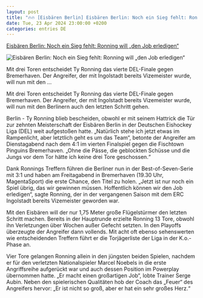 ```yaml
---
layout: post
title: "🔥🔥 [Eisbären Berlin] Eisbären Berlin: Noch ein Sieg fehlt: Ronning will „den Job erledigen“"
date: Tue, 23 Apr 2024 23:00:00 +0200
categories: entries DE
---
```

[Eisbären Berlin: Noch ein Sieg fehlt: Ronning will „den Job erledigen“](https://www.mz.de/panorama/noch-ein-sieg-fehlt-ronning-will-den-job-erledigen-3831577)

![Eisbären Berlin: Noch ein Sieg fehlt: Ronning will „den Job erledigen“](https://bmg-images.forward-publishing.io/2024/04/24/4e387464-b023-4968-80ab-0be7d355b7af.jpeg?rect=0%2C111%2C2048%2C1152&w=1024)

Mit drei Toren entscheidet Ty Ronning das vierte DEL-Finale gegen Bremerhaven. Der Angreifer, der mit Ingolstadt bereits Vizemeister wurde, will nun mit den ...

Mit drei Toren entscheidet Ty Ronning das vierte DEL-Finale gegen Bremerhaven. Der Angreifer, der mit Ingolstadt bereits Vizemeister wurde, will nun mit den Berlinern auch den letzten Schritt gehen.

Berlin - Ty Ronning blieb bescheiden, obwohl er mit seinem Hattrick die Tür zur zehnten Meisterschaft der Eisbären Berlin in der Deutschen Eishockey Liga (DEL) weit aufgestoßen hatte. „Natürlich stehe ich jetzt etwas im Rampenlicht, aber letztlich geht es um das Team“, betonte der Angreifer am Dienstagabend nach dem 4:1 im vierten Finalspiel gegen die Fischtown Pinguins Bremerhaven. „Ohne die Pässe, die geblockten Schüsse und die Jungs vor dem Tor hätte ich keine drei Tore geschossen.“

Dank Ronnings Treffern führen die Berliner nun in der Best-of-Seven-Serie mit 3:1 und haben am Freitagabend in Bremerhaven (19.30 Uhr, MagentaSport) die erste Chance, den Titel zu holen. „Jetzt ist nur noch ein Spiel übrig, das wir gewinnen müssen. Hoffentlich können wir den Job erledigen“, sagte Ronning, der in der vergangenen Saison mit dem ERC Ingolstadt bereits Vizemeister geworden war.

Mit den Eisbären will der nur 1,75 Meter große Flügelstürmer den letzten Schritt machen. Bereits in der Hauptrunde erzielte Ronning 13 Tore, obwohl ihn Verletzungen über Wochen außer Gefecht setzten. In den Playoffs überzeugte der Angreifer dann vollends. Mit acht oft ebenso sehenswerten wie entscheidenden Treffern führt er die Torjägerliste der Liga in der K.o.-Phase an.

Vier Tore gelangen Ronning allein in den jüngsten beiden Spielen, nachdem er für den verletzten Nationalspieler Marcel Noebels in die erste Angriffsreihe aufgerückt war und auch dessen Position im Powerplay übernommen hatte. „Er macht einen großartigen Job“, lobte Trainer Serge Aubin. Neben den spielerischen Qualitäten hob der Coach das „Feuer“ des Angreifers hervor: „Er ist nicht so groß, aber er hat ein sehr großes Herz.“

